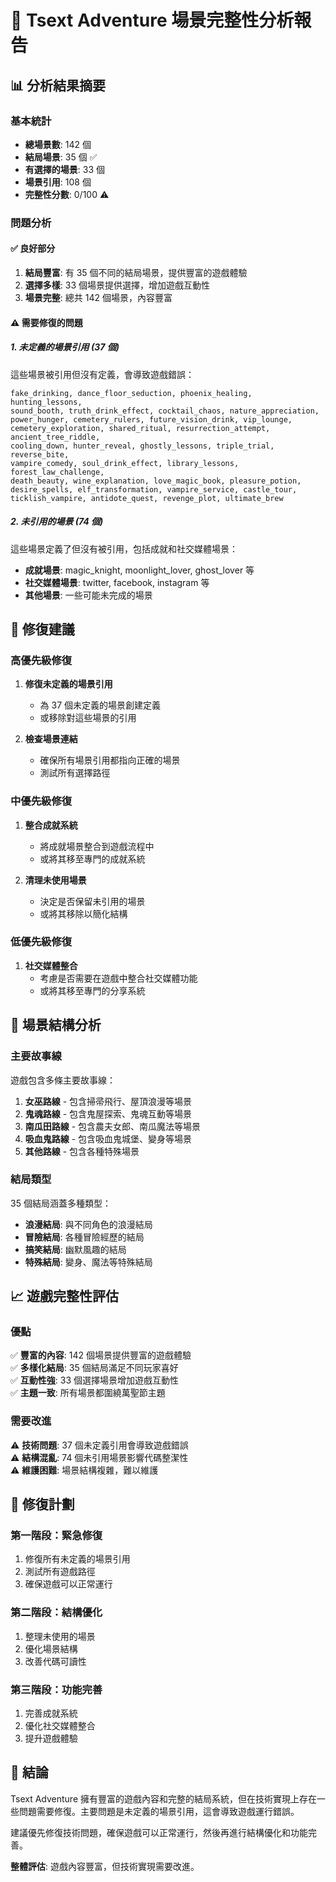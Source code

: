 # 🎃 Tsext Adventure 場景完整性分析報告

## 📊 分析結果摘要

### 基本統計
- **總場景數**: 142 個
- **結局場景**: 35 個 ✅
- **有選擇的場景**: 33 個
- **場景引用**: 108 個
- **完整性分數**: 0/100 ⚠️

### 問題分析

#### ✅ 良好部分
1. **結局豐富**: 有 35 個不同的結局場景，提供豐富的遊戲體驗
2. **選擇多樣**: 33 個場景提供選擇，增加遊戲互動性
3. **場景完整**: 總共 142 個場景，內容豐富

#### ⚠️ 需要修復的問題

##### 1. 未定義的場景引用 (37 個)
這些場景被引用但沒有定義，會導致遊戲錯誤：

```
fake_drinking, dance_floor_seduction, phoenix_healing, hunting_lessons,
sound_booth, truth_drink_effect, cocktail_chaos, nature_appreciation,
power_hunger, cemetery_rulers, future_vision_drink, vip_lounge,
cemetery_exploration, shared_ritual, resurrection_attempt, ancient_tree_riddle,
cooling_down, hunter_reveal, ghostly_lessons, triple_trial, reverse_bite,
vampire_comedy, soul_drink_effect, library_lessons, forest_law_challenge,
death_beauty, wine_explanation, love_magic_book, pleasure_potion,
desire_spells, elf_transformation, vampire_service, castle_tour,
ticklish_vampire, antidote_quest, revenge_plot, ultimate_brew
```

##### 2. 未引用的場景 (74 個)
這些場景定義了但沒有被引用，包括成就和社交媒體場景：

- **成就場景**: magic_knight, moonlight_lover, ghost_lover 等
- **社交媒體場景**: twitter, facebook, instagram 等
- **其他場景**: 一些可能未完成的場景

## 🔧 修復建議

### 高優先級修復
1. **修復未定義的場景引用**
   - 為 37 個未定義的場景創建定義
   - 或移除對這些場景的引用

2. **檢查場景連結**
   - 確保所有場景引用都指向正確的場景
   - 測試所有選擇路徑

### 中優先級修復
1. **整合成就系統**
   - 將成就場景整合到遊戲流程中
   - 或將其移至專門的成就系統

2. **清理未使用場景**
   - 決定是否保留未引用的場景
   - 或將其移除以簡化結構

### 低優先級修復
1. **社交媒體整合**
   - 考慮是否需要在遊戲中整合社交媒體功能
   - 或將其移至專門的分享系統

## 🎯 場景結構分析

### 主要故事線
遊戲包含多條主要故事線：

1. **女巫路線** - 包含掃帚飛行、屋頂浪漫等場景
2. **鬼魂路線** - 包含鬼屋探索、鬼魂互動等場景  
3. **南瓜田路線** - 包含農夫女郎、南瓜魔法等場景
4. **吸血鬼路線** - 包含吸血鬼城堡、變身等場景
5. **其他路線** - 包含各種特殊場景

### 結局類型
35 個結局涵蓋多種類型：
- **浪漫結局**: 與不同角色的浪漫結局
- **冒險結局**: 各種冒險經歷的結局
- **搞笑結局**: 幽默風趣的結局
- **特殊結局**: 變身、魔法等特殊結局

## 📈 遊戲完整性評估

### 優點
✅ **豐富的內容**: 142 個場景提供豐富的遊戲體驗  
✅ **多樣化結局**: 35 個結局滿足不同玩家喜好  
✅ **互動性強**: 33 個選擇場景增加遊戲互動性  
✅ **主題一致**: 所有場景都圍繞萬聖節主題  

### 需要改進
⚠️ **技術問題**: 37 個未定義引用會導致遊戲錯誤  
⚠️ **結構混亂**: 74 個未引用場景影響代碼整潔性  
⚠️ **維護困難**: 場景結構複雜，難以維護  

## 🚀 修復計劃

### 第一階段：緊急修復
1. 修復所有未定義的場景引用
2. 測試所有遊戲路徑
3. 確保遊戲可以正常運行

### 第二階段：結構優化
1. 整理未使用的場景
2. 優化場景結構
3. 改善代碼可讀性

### 第三階段：功能完善
1. 完善成就系統
2. 優化社交媒體整合
3. 提升遊戲體驗

## 📝 結論

Tsext Adventure 擁有豐富的遊戲內容和完整的結局系統，但在技術實現上存在一些問題需要修復。主要問題是未定義的場景引用，這會導致遊戲運行錯誤。

建議優先修復技術問題，確保遊戲可以正常運行，然後再進行結構優化和功能完善。

**整體評估**: 遊戲內容豐富，但技術實現需要改進。
